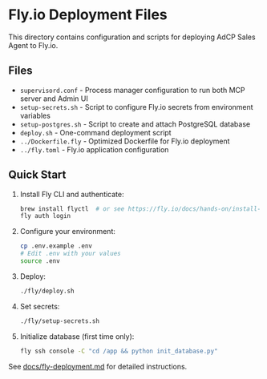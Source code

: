 # Fly.io Deployment Files

This directory contains configuration and scripts for deploying AdCP Sales Agent to Fly.io.

## Files

- `supervisord.conf` - Process manager configuration to run both MCP server and Admin UI
- `setup-secrets.sh` - Script to configure Fly.io secrets from environment variables
- `setup-postgres.sh` - Script to create and attach PostgreSQL database
- `deploy.sh` - One-command deployment script
- `../Dockerfile.fly` - Optimized Dockerfile for Fly.io deployment
- `../fly.toml` - Fly.io application configuration

## Quick Start

1. Install Fly CLI and authenticate:
   ```bash
   brew install flyctl  # or see https://fly.io/docs/hands-on/install-flyctl/
   fly auth login
   ```

2. Configure your environment:
   ```bash
   cp .env.example .env
   # Edit .env with your values
   source .env
   ```

3. Deploy:
   ```bash
   ./fly/deploy.sh
   ```

4. Set secrets:
   ```bash
   ./fly/setup-secrets.sh
   ```

5. Initialize database (first time only):
   ```bash
   fly ssh console -C "cd /app && python init_database.py"
   ```

See [docs/fly-deployment.md](../docs/fly-deployment.md) for detailed instructions.